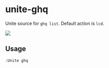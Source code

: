 # unite-ghq

Unite source for `ghq list`. Default action is `lcd`.

![](http://img.sorah.jp/2014-06-18_00-51-24_5yoo6_2014-06-18_00-51-22_xj3qb_1._tmux.png)

## Usage

```
:Unite ghq
```
